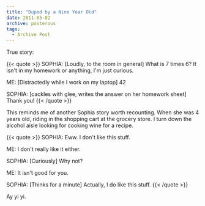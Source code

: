 ```yaml
---
title: "Duped by a Nine Year Old"
date: 2011-05-02
archive: posterous
tags: 
  - Archive Post
---
```


True story:

{{< quote >}}
SOPHIA: [Loudly, to the room in general] What is 7 times 6? It isn't in my homework or anything, I'm just curious.

ME: [Distractedly while I work on my laptop] 42

SOPHIA: [cackles with glee, writes the answer on her homework sheet] Thank you!
{{< /quote >}}

This reminds me of another Sophia story worth recounting. When she was 4 years old, riding in the shopping cart at the grocery store. I turn down the alcohol aisle looking for cooking wine for a recipe.

{{< quote >}}
SOPHIA: Eww. I don't like this stuff.

ME: I don't really like it either.

SOPHIA: [Curiously] Why not?

ME: It isn't good for you. 

SOPHIA: [Thinks for a minute] Actually, I do like this stuff.
{{< /quote >}}

Ay yi yi.

